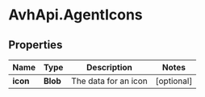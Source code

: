 # AvhApi.AgentIcons

## Properties

Name | Type | Description | Notes
------------ | ------------- | ------------- | -------------
**icon** | **Blob** | The data for an icon | [optional] 


